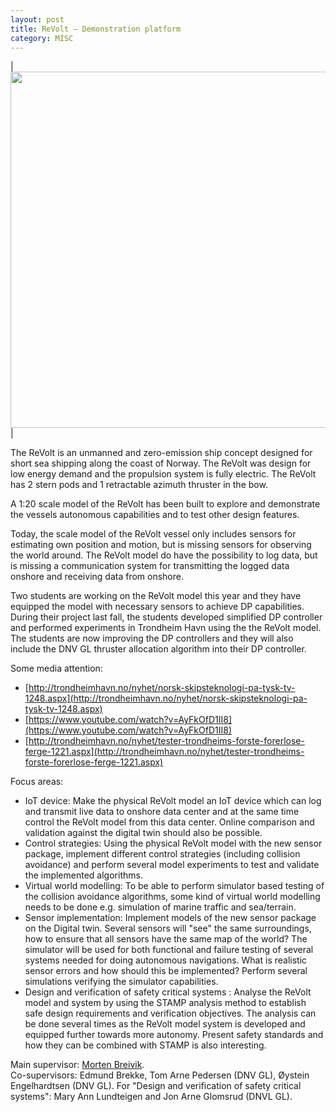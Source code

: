 ```yaml
---
layout: post
title: ReVolt – Demonstration platform
category: MISC
---
```


| <img src="{{site.url}}/assets/revolt2.png" width="570"> |

The ReVolt is an unmanned and zero-emission ship concept designed for short sea shipping along the coast of Norway. The ReVolt was design for low energy demand and the propulsion system is fully electric. The ReVolt has 2 stern pods and 1 retractable azimuth thruster in the bow.

A 1:20 scale model of the ReVolt has been built to explore and demonstrate the vessels autonomous capabilities and to test other design features.

Today, the scale model of the ReVolt vessel only includes sensors for estimating own position and motion, but is missing sensors for observing the world around. The ReVolt model do have the possibility to log data, but is missing a communication system for transmitting the logged data onshore and receiving data from onshore. 

Two students are working on the ReVolt model this year and they have equipped the model with necessary sensors to achieve DP capabilities. During their project last fall, the students developed simplified DP controller and performed experiments in Trondheim Havn using the the ReVolt model. The students are now improving the DP controllers and they will also include the DNV GL thruster allocation algorithm into their DP controller.

Some media attention:
* [http://trondheimhavn.no/nyhet/norsk-skipsteknologi-pa-tysk-tv-1248.aspx](http://trondheimhavn.no/nyhet/norsk-skipsteknologi-pa-tysk-tv-1248.aspx)
* [https://www.youtube.com/watch?v=AyFkOfD1II8](https://www.youtube.com/watch?v=AyFkOfD1II8)
* [http://trondheimhavn.no/nyhet/tester-trondheims-forste-forerlose-ferge-1221.aspx](http://trondheimhavn.no/nyhet/tester-trondheims-forste-forerlose-ferge-1221.aspx)

Focus areas:
* IoT device: Make the physical ReVolt model an IoT device which can log and transmit live data to onshore data center and at the same time control the ReVolt model from this data center. Online comparison and validation against the digital twin should also be possible. 
* Control strategies: Using the physical ReVolt model with the new sensor package, implement different control strategies (including collision avoidance) and perform several model experiments to test and validate the implemented algorithms. 
* Virtual world  modelling: To be able to perform simulator based testing of the collision avoidance algorithms, some kind of virtual world modelling needs to be done e.g. simulation of marine traffic and sea/terrain.
* Sensor implementation: Implement models of the new sensor package on the Digital twin. Several sensors will "see" the same surroundings, how to ensure that all sensors have the same map of the world? The simulator will be used for both functional and failure testing of several systems needed for doing autonomous navigations. What is realistic sensor errors and how should this be implemented? Perform several simulations verifying the simulator capabilities.
* Design and verification of safety critical systems : Analyse the ReVolt model and system by using the STAMP analysis method to establish safe design requirements and verification objectives.  The analysis can be done several times as the ReVolt model system is developed and equipped further towards more autonomy.  Present safety standards and how they can be combined with STAMP is also interesting.

Main supervisor: [Morten Breivik](http://www.ntnu.no/ansatte/morten.breivik). <br />
Co-supervisors: Edmund Brekke, Tom Arne Pedersen (DNV GL), Øystein Engelhardtsen (DNV GL). For "Design and verification of safety critical systems": Mary Ann Lundteigen and Jon Arne Glomsrud (DNVL GL).